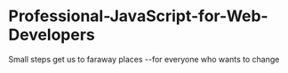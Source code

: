 # Professional-JavaScript-for-Web-Developers
Small steps get us to faraway places --for everyone who wants to change
